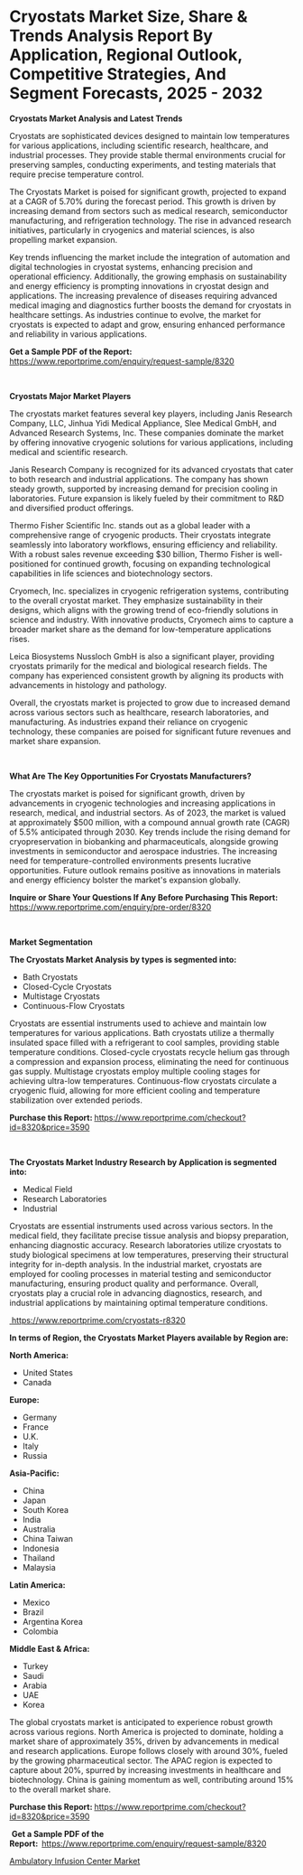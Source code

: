 <p><h1>Cryostats Market Size, Share & Trends Analysis Report By Application, Regional Outlook, Competitive Strategies, And Segment Forecasts, 2025 - 2032</h1></p><p><strong>Cryostats Market Analysis and Latest Trends</strong></p>
<p><p>Cryostats are sophisticated devices designed to maintain low temperatures for various applications, including scientific research, healthcare, and industrial processes. They provide stable thermal environments crucial for preserving samples, conducting experiments, and testing materials that require precise temperature control.</p><p>The Cryostats Market is poised for significant growth, projected to expand at a CAGR of 5.70% during the forecast period. This growth is driven by increasing demand from sectors such as medical research, semiconductor manufacturing, and refrigeration technology. The rise in advanced research initiatives, particularly in cryogenics and material sciences, is also propelling market expansion. </p><p>Key trends influencing the market include the integration of automation and digital technologies in cryostat systems, enhancing precision and operational efficiency. Additionally, the growing emphasis on sustainability and energy efficiency is prompting innovations in cryostat design and applications. The increasing prevalence of diseases requiring advanced medical imaging and diagnostics further boosts the demand for cryostats in healthcare settings. As industries continue to evolve, the market for cryostats is expected to adapt and grow, ensuring enhanced performance and reliability in various applications.</p></p>
<p><strong>Get a Sample PDF of the Report:&nbsp;</strong> <a href="https://www.reportprime.com/enquiry/request-sample/8320?utm_campaign=3432&utm_medium=2&utm_source=Github&utm_content=ia&utm_term=19032025&utm_id=cryostats">https://www.reportprime.com/enquiry/request-sample/8320</a></p>
<p>&nbsp;</p>
<p><strong>Cryostats Major Market Players</strong></p>
<p><p>The cryostats market features several key players, including Janis Research Company, LLC, Jinhua Yidi Medical Appliance, Slee Medical GmbH, and Advanced Research Systems, Inc. These companies dominate the market by offering innovative cryogenic solutions for various applications, including medical and scientific research.</p><p>Janis Research Company is recognized for its advanced cryostats that cater to both research and industrial applications. The company has shown steady growth, supported by increasing demand for precision cooling in laboratories. Future expansion is likely fueled by their commitment to R&D and diversified product offerings.</p><p>Thermo Fisher Scientific Inc. stands out as a global leader with a comprehensive range of cryogenic products. Their cryostats integrate seamlessly into laboratory workflows, ensuring efficiency and reliability. With a robust sales revenue exceeding $30 billion, Thermo Fisher is well-positioned for continued growth, focusing on expanding technological capabilities in life sciences and biotechnology sectors.</p><p>Cryomech, Inc. specializes in cryogenic refrigeration systems, contributing to the overall cryostat market. They emphasize sustainability in their designs, which aligns with the growing trend of eco-friendly solutions in science and industry. With innovative products, Cryomech aims to capture a broader market share as the demand for low-temperature applications rises.</p><p>Leica Biosystems Nussloch GmbH is also a significant player, providing cryostats primarily for the medical and biological research fields. The company has experienced consistent growth by aligning its products with advancements in histology and pathology.</p><p>Overall, the cryostats market is projected to grow due to increased demand across various sectors such as healthcare, research laboratories, and manufacturing. As industries expand their reliance on cryogenic technology, these companies are poised for significant future revenues and market share expansion.</p></p>
<p>&nbsp;</p>
<p><strong>What Are The Key Opportunities For Cryostats Manufacturers?</strong></p>
<p><p>The cryostats market is poised for significant growth, driven by advancements in cryogenic technologies and increasing applications in research, medical, and industrial sectors. As of 2023, the market is valued at approximately $500 million, with a compound annual growth rate (CAGR) of 5.5% anticipated through 2030. Key trends include the rising demand for cryopreservation in biobanking and pharmaceuticals, alongside growing investments in semiconductor and aerospace industries. The increasing need for temperature-controlled environments presents lucrative opportunities. Future outlook remains positive as innovations in materials and energy efficiency bolster the market's expansion globally.</p></p>
<p><strong>Inquire or Share Your Questions If Any Before Purchasing This Report:</strong> <a href="https://www.reportprime.com/enquiry/pre-order/8320?utm_campaign=3432&utm_medium=2&utm_source=Github&utm_content=ia&utm_term=19032025&utm_id=cryostats">https://www.reportprime.com/enquiry/pre-order/8320</a></p>
<p>&nbsp;</p>
<p><strong>Market Segmentation</strong></p>
<p><strong>The Cryostats Market Analysis by types is segmented into:</strong></p>
<p><ul><li>Bath Cryostats</li><li>Closed-Cycle Cryostats</li><li>Multistage Cryostats</li><li>Continuous-Flow Cryostats</li></ul></p>
<p><p>Cryostats are essential instruments used to achieve and maintain low temperatures for various applications. Bath cryostats utilize a thermally insulated space filled with a refrigerant to cool samples, providing stable temperature conditions. Closed-cycle cryostats recycle helium gas through a compression and expansion process, eliminating the need for continuous gas supply. Multistage cryostats employ multiple cooling stages for achieving ultra-low temperatures. Continuous-flow cryostats circulate a cryogenic fluid, allowing for more efficient cooling and temperature stabilization over extended periods.</p></p>
<p><strong>Purchase this Report:&nbsp;</strong><a href="https://www.reportprime.com/checkout?id=8320&price=3590&utm_campaign=3432&utm_medium=2&utm_source=Github&utm_content=ia&utm_term=19032025&utm_id=cryostats">https://www.reportprime.com/checkout?id=8320&price=3590</a></p>
<p>&nbsp;</p>
<p><strong>The Cryostats Market Industry Research by Application is segmented into:</strong></p>
<p><ul><li>Medical Field</li><li>Research Laboratories</li><li>Industrial</li></ul></p>
<p><p>Cryostats are essential instruments used across various sectors. In the medical field, they facilitate precise tissue analysis and biopsy preparation, enhancing diagnostic accuracy. Research laboratories utilize cryostats to study biological specimens at low temperatures, preserving their structural integrity for in-depth analysis. In the industrial market, cryostats are employed for cooling processes in material testing and semiconductor manufacturing, ensuring product quality and performance. Overall, cryostats play a crucial role in advancing diagnostics, research, and industrial applications by maintaining optimal temperature conditions.</p></p>
<p><a href="https://www.reportprime.com/cryostats-r8320?utm_campaign=3432&utm_medium=2&utm_source=Github&utm_content=ia&utm_term=19032025&utm_id=cryostats">&nbsp;https://www.reportprime.com/cryostats-r8320</a></p>
<p><strong>In terms of Region, the Cryostats Market Players available by Region are:</strong></p>
<p>
    <p> <strong> North America: </strong>
        <ul>
            <li>United States</li>
            <li>Canada</li>
        </ul>
        </p> 
    <p> <strong> Europe: </strong>
        <ul>
            <li>Germany</li>
            <li>France</li>
            <li>U.K.</li>
            <li>Italy</li>
            <li>Russia</li>
        </ul>
        </p> 
    <p> <strong> Asia-Pacific: </strong>
        <ul>
            <li>China</li>
            <li>Japan</li>
            <li>South Korea</li>
            <li>India</li>
            <li>Australia</li>
            <li>China Taiwan</li>
            <li>Indonesia</li>
            <li>Thailand</li>
            <li>Malaysia</li>
        </ul>
        </p> 
    <p> <strong> Latin America: </strong>
        <ul>
            <li>Mexico</li>
            <li>Brazil</li>
            <li>Argentina Korea</li>
            <li>Colombia</li>
        </ul>
        </p> 
    <p> <strong> Middle East & Africa: </strong>
        <ul>
            <li>Turkey</li>
            <li>Saudi</li>
            <li>Arabia</li>
            <li>UAE</li>
            <li>Korea</li>
        </ul>
    </p>
    </p>
<p><p>The global cryostats market is anticipated to experience robust growth across various regions. North America is projected to dominate, holding a market share of approximately 35%, driven by advancements in medical and research applications. Europe follows closely with around 30%, fueled by the growing pharmaceutical sector. The APAC region is expected to capture about 20%, spurred by increasing investments in healthcare and biotechnology. China is gaining momentum as well, contributing around 15% to the overall market share.</p></p>
<p><strong>Purchase this Report: </strong><a href="https://www.reportprime.com/checkout?id=8320&price=3590&utm_campaign=3432&utm_medium=2&utm_source=Github&utm_content=ia&utm_term=19032025&utm_id=cryostats">https://www.reportprime.com/checkout?id=8320&price=3590</a></p>
<p>&nbsp;<strong>Get a Sample PDF of the Report:&nbsp;&nbsp;</strong><a href="https://www.reportprime.com/enquiry/request-sample/8320?utm_campaign=3432&utm_medium=2&utm_source=Github&utm_content=ia&utm_term=19032025&utm_id=cryostats">https://www.reportprime.com/enquiry/request-sample/8320</a></p>
<p><strong></strong></p>
<p><p><a href="https://github.com/payareganiou/Market-Research-Report-List-1/blob/main/ambulatory-infusion-center-market.md?utm_campaign=3432&utm_medium=2&utm_source=Github&utm_content=ia&utm_term=19032025&utm_id=cryostats">Ambulatory Infusion Center Market</a></p></p>